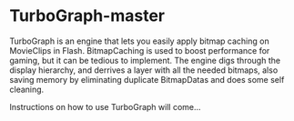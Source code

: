 TurboGraph-master
=================

TurboGraph is an engine that lets you easily apply bitmap caching on MovieClips in Flash. 
BitmapCaching is used to boost performance for gaming, but it can be tedious to implement.
The engine digs through the display hierarchy, and derrives a layer with all the needed
bitmaps, also saving memory by eliminating duplicate BitmapDatas and does some self cleaning.

Instructions on how to use TurboGraph will come...
